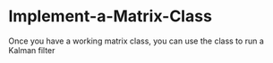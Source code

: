 # Implement-a-Matrix-Class
Once you have a working matrix class, you can use the class to run a Kalman filter
